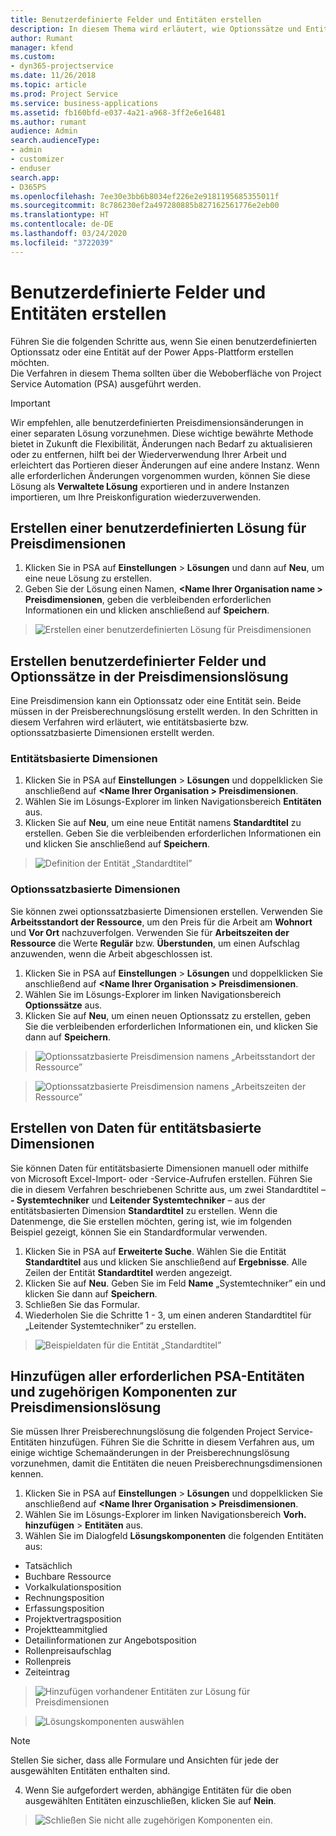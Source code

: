 ```yaml
---
title: Benutzerdefinierte Felder und Entitäten erstellen
description: In diesem Thema wird erläutert, wie Optionssätze und Entitäten in Ihrer eigenen Lösung auf der Power Apps Plattform erstellt werden.
author: Rumant
manager: kfend
ms.custom:
- dyn365-projectservice
ms.date: 11/26/2018
ms.topic: article
ms.prod: Project Service
ms.service: business-applications
ms.assetid: fb160bfd-e037-4a21-a968-3ff2e6e16481
ms.author: rumant
audience: Admin
search.audienceType:
- admin
- customizer
- enduser
search.app:
- D365PS
ms.openlocfilehash: 7ee30e3bb6b8034ef226e2e9181195685355011f
ms.sourcegitcommit: 8c786230ef2a497280885b827162561776e2eb00
ms.translationtype: HT
ms.contentlocale: de-DE
ms.lasthandoff: 03/24/2020
ms.locfileid: "3722039"
---
```

# <a name="create-custom-fields-and-entities"></a>Benutzerdefinierte Felder und Entitäten erstellen 

Führen Sie die folgenden Schritte aus, wenn Sie einen benutzerdefinierten Optionssatz oder eine Entität auf der Power Apps-Plattform erstellen möchten.  
Die Verfahren in diesem Thema sollten über die Weboberfläche von Project Service Automation (PSA) ausgeführt werden.

> [!IMPORTANT]
> Wir empfehlen, alle benutzerdefinierten Preisdimensionsänderungen in einer separaten Lösung vorzunehmen. Diese wichtige bewährte Methode bietet in Zukunft die Flexibilität, Änderungen nach Bedarf zu aktualisieren oder zu entfernen, hilft bei der Wiederverwendung Ihrer Arbeit und erleichtert das Portieren dieser Änderungen auf eine andere Instanz. Wenn alle erforderlichen Änderungen vorgenommen wurden, können Sie diese Lösung als **Verwaltete Lösung** exportieren und in andere Instanzen importieren, um Ihre Preiskonfiguration wiederzuverwenden.


## <a name="create-a-custom-solution-for-pricing-dimensions"></a>Erstellen einer benutzerdefinierten Lösung für Preisdimensionen
1. Klicken Sie in PSA auf **Einstellungen** > **Lösungen** und dann auf **Neu**, um eine neue Lösung zu erstellen. 
2. Geben Sie der Lösung einen Namen, **\<Name Ihrer Organisation name > Preisdimensionen**, geben die verbleibenden erforderlichen Informationen ein und klicken anschließend auf **Speichern**.

> ![Erstellen einer benutzerdefinierten Lösung für Preisdimensionen](media/Creation-of-custom-pricing-dimension-solution.PNG)
  
## <a name="create-custom-fields-and-option-sets-in-the-pricing-dimension-solution"></a>Erstellen benutzerdefinierter Felder und Optionssätze in der Preisdimensionslösung

Eine Preisdimension kann ein Optionssatz oder eine Entität sein. Beide müssen in der Preisberechnungslösung erstellt werden. In den Schritten in diesem Verfahren wird erläutert, wie entitätsbasierte bzw. optionssatzbasierte Dimensionen erstellt werden.

### <a name="entity-based-dimensions"></a>Entitätsbasierte Dimensionen

1. Klicken Sie in PSA auf **Einstellungen** > **Lösungen** und doppelklicken Sie anschließend auf **\<Name Ihrer Organisation > Preisdimensionen**.
2. Wählen Sie im Lösungs-Explorer im linken Navigationsbereich **Entitäten** aus.
3. Klicken Sie auf **Neu**, um eine neue Entität namens **Standardtitel** zu erstellen. Geben Sie die verbleibenden erforderlichen Informationen ein und klicken Sie anschließend auf **Speichern**.

> ![Definition der Entität „Standardtitel”](media/Standard-Title-entity-definition.png)


### <a name="option-set-based-dimensions"></a>Optionssatzbasierte Dimensionen 
Sie können zwei optionssatzbasierte Dimensionen erstellen. Verwenden Sie **Arbeitsstandort der Ressource**, um den Preis für die Arbeit am **Wohnort** und  **Vor Ort** nachzuverfolgen. Verwenden Sie für **Arbeitszeiten der Ressource** die Werte **Regulär** bzw. **Überstunden**, um einen Aufschlag anzuwenden, wenn die Arbeit abgeschlossen ist.


1. Klicken Sie in PSA auf **Einstellungen** > **Lösungen** und doppelklicken Sie anschließend auf **\<Name Ihrer Organisation > Preisdimensionen**. 
2. Wählen Sie im Lösungs-Explorer im linken Navigationsbereich **Optionssätze** aus. 
3. Klicken Sie auf **Neu**, um einen neuen Optionssatz zu erstellen, geben Sie die verbleibenden erforderlichen Informationen ein, und klicken Sie dann auf **Speichern**.

> ![Optionssatzbasierte Preisdimension namens „Arbeitsstandort der Ressource” ](media/Option-set-PD-called-Resource-Work-Location.png)

> ![Optionssatzbasierte Preisdimension namens „Arbeitszeiten der Ressource” ](media/Option-set-PD-called-Resource-Work-Hours.PNG)


## <a name="create-data-for-entity-based-dimensions"></a>Erstellen von Daten für entitätsbasierte Dimensionen

Sie können Daten für entitätsbasierte Dimensionen manuell oder mithilfe von Microsoft Excel-Import- oder -Service-Aufrufen erstellen. Führen Sie die in diesem Verfahren beschriebenen Schritte aus, um zwei Standardtitel – **- Systemtechniker** und **Leitender Systemtechniker** – aus der entitätsbasierten Dimension **Standardtitel** zu erstellen. Wenn die Datenmenge, die Sie erstellen möchten, gering ist, wie im folgenden Beispiel gezeigt, können Sie ein Standardformular verwenden.

1. Klicken Sie in PSA auf **Erweiterte Suche**. Wählen Sie die Entität **Standardtitel** aus und klicken Sie anschließend auf **Ergebnisse**. Alle Zeilen der Entität **Standardtitel** werden angezeigt.
2. Klicken Sie auf **Neu**. Geben Sie im Feld **Name** „Systemtechniker” ein und klicken Sie dann auf **Speichern**.
3. Schließen Sie das Formular. 
4. Wiederholen Sie die Schritte 1 - 3, um einen anderen Standardtitel für „Leitender Systemtechniker” zu erstellen.

> ![Beispieldaten für die Entität „Standardtitel” ](media/ST-data.png)

## <a name="add-all-required-psa-entities-and-related-components-to-the-pricing-dimension-solution"></a>Hinzufügen aller erforderlichen PSA-Entitäten und zugehörigen Komponenten zur Preisdimensionslösung
Sie müssen Ihrer Preisberechnungslösung die folgenden Project Service-Entitäten hinzufügen. Führen Sie die Schritte in diesem Verfahren aus, um einige wichtige Schemaänderungen in der Preisberechnungslösung vorzunehmen, damit die Entitäten die neuen Preisberechnungsdimensionen kennen.

1. Klicken Sie in PSA auf **Einstellungen** > **Lösungen** und doppelklicken Sie anschließend auf **\<Name Ihrer Organisation > Preisdimensionen**. 
2. Wählen Sie im Lösungs-Explorer im linken Navigationsbereich **Vorh. hinzufügen** > **Entitäten** aus.
3. Wählen Sie im Dialogfeld **Lösungskomponenten** die folgenden Entitäten aus:

- Tatsächlich
- Buchbare Ressource
- Vorkalkulationsposition
- Rechnungsposition
- Erfassungsposition
- Projektvertragsposition
- Projektteammitglied
- Detailinformationen zur Angebotsposition
- Rollenpreisaufschlag
- Rollenpreis 
- Zeiteintrag 

> ![Hinzufügen vorhandener Entitäten zur Lösung für Preisdimensionen](media/Existing-entities-to-PD-solution.png)

> ![Lösungskomponenten auswählen](media/Dimension-Components.png)

> [!NOTE]
> Stellen Sie sicher, dass alle Formulare und Ansichten für jede der ausgewählten Entitäten enthalten sind.

4. Wenn Sie aufgefordert werden, abhängige Entitäten für die oben ausgewählten Entitäten einzuschließen, klicken Sie auf **Nein**.

> ![Schließen Sie nicht alle zugehörigen Komponenten ein.](media/Do-not-include-required.png)


